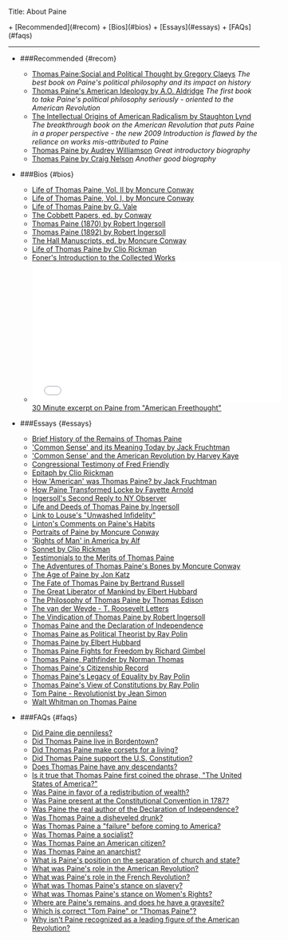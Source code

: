 Title: About Paine

<div id="jumpstrip" markdown="1">
+ [Recommended](#recom)
+ [Bios](#bios)
+ [Essays](#essays)
+ [FAQs](#faqs)
</div>

<hr style="clear:both"/>

<div class="writings" markdown="1">

+ ###Recommended {#recom}

    - [Thomas Paine:Social and Political Thought by Gregory Claeys](http://amzn.com/0044450907) *The best book on Paine's political philosophy and its impact on history*
    - [Thomas Paine's American Ideology by A.O. Aldridge](http://www.amazon.com/Thomas-Paines-American-Ideology-Aldridge/dp/0874132606/ref=sr_1_3?s=books&ie=UTF8&qid=1414245673&sr=1-3&keywords=Thomas+Paine%27s+AMerican+Ideology) *The first book to take Paine's political philosophy seriously - oriented to the American Revolution*
    - [The Intellectual Origins of American Radicalism by Staughton Lynd](http://www.amazon.com/s/ref=nb_sb_noss_1?url=search-alias%3Dstripbooks&field-keywords=Intellectual+origins+of+American+Radicalism) *The breakthrough book on the American Revolution that puts Paine in a proper perspective - the new 2009 Introduction is flawed by the reliance on works mis-attributed to Paine*
    - [Thomas Paine by Audrey Williamson](http://www.amazon.com/Thomas-Paine-Life-Work-Times/dp/0312801858/ref=sr_1_3?s=books&ie=UTF8&qid=1414246329&sr=1-3&keywords=Thomas+Paine+Audrey+Williamson) *Great introductory biography*
    - [Thomas Paine by Craig Nelson](http://www.amazon.com/Thomas-Paine-Enlightenment-Revolution-Nations/dp/0143112384/ref=sr_1_1?s=books&ie=UTF8&qid=1414246413&sr=1-1&keywords=Thomas+Paine+Craig+Nelson) *Another good biography*

+ ###Bios {#bios}

    - [Life of Thomas Paine, Vol. II by Moncure Conway](/aboutpaine/life-of-thomas-paine-vol-ii-by-moncure-conway.html)
    - [Life of Thomas Paine, Vol. I, by Moncure Conway](/aboutpaine/life-of-thomas-paine-by-moncure-conway.html)
    - [Life of Thomas Paine by G. Vale](/aboutpaine/life-of-thomas-paine-by-g-vale.html)
    - [The Cobbett Papers, ed. by Conway](/aboutpaine/the-cobbett-papers-ed-by-conway.html)
    - [Thomas Paine (1870) by Robert Ingersoll](/aboutpaine/thomas-paine-1870-by-robert-ingersoll.html)
    - [Thomas Paine (1892) by Robert Ingersoll](/aboutpaine/thomas-paine-1892-by-robert-ingersoll.html)
    - [The Hall Manuscripts, ed. by Moncure Conway](/aboutpaine/the-hall-manuscripts-ed-by-moncure-conway.html)
    - [Life of Thomas Paine by Clio Rickman](/aboutpaine/life-of-thomas-paine-by-clio-rickman.html)
    - [Foner's Introduction to the Collected Works](/aboutpaine/foner-s-introduction-to-the-collected-works.html)
    - <iframe src="//player.vimeo.com/video/72115130" width="500" height="281" frameborder="0" webkitallowfullscreen mozallowfullscreen allowfullscreen></iframe> 
      <br/><a href="http://vimeo.com/72115130">30 Minute excerpt on Paine from "American Freethought"</a>


+ ###Essays {#essays}

    - [Brief History of the Remains of Thomas Paine](/aboutpaine/brief-history-of-the-remains-of-thomas-paine.html)
    - ['Common Sense' and its Meaning Today by Jack Fruchtman](/aboutpaine/common-sense-and-its-meaning-today-by-jack-fruchtman.html)
    - ['Common Sense' and the American Revolution by Harvey Kaye](/aboutpaine/common-sense-and-the-american-revolution-by-harvey-kaye.html)
    - [Congressional Testimony of Fred Friendly](/aboutpaine/congressional-testimony-of-fred-friendly.html)
    - [Epitaph by Clio Riickman](/aboutpaine/epitaph-by-clio-riickman.html)
    - [How 'American' was Thomas Paine? by Jack Fruchtman](/aboutpaine/how-american-was-thomas-paine-by-jack-fruchtman.html)
    - [How Paine Transformed Locke by Fayette Arnold](/aboutpaine/how-paine-transformed-locke-by-fayette-arnold.html)
    - [Ingersoll's Second Reply to NY Observer](/aboutpaine/ingersoll-s-second-reply-to-ny-observer.html)
    - [Life and Deeds of Thomas Paine by Ingersoll](/aboutpaine/life-and-deeds-of-thomas-paine-by-ingersoll.html)
    - [Link to Louse's "Unwashed Infidelity"](/aboutpaine/link-to-louse-s-unwashed-infidelity.html)
    - [Linton's Comments on Paine's Habits](/aboutpaine/linton-s-commenst-on-paine-s-habits.html)
    - [Portraits of Paine by Moncure Conway](/aboutpaine/portraits-of-paine-by-moncure-conway.html)
    - ['Rights of Man' in America by Alf](/aboutpaine/rights-of-man-in-america-by-alfred-young.html)
    - [Sonnet by Clio Rickman](/aboutpaine/sonnet-by-clio-rickman.html)
    - [Testimonials to the Merits of Thomas Paine](/aboutpaine/testimonials-to-the-merits-of-thomas-paine.html)
    - [The Adventures of Thomas Paine's Bones by Moncure Conway](/aboutpaine/the-adventures-of-thomas-paine-s-bones-by-moncure-conway.html)
    - [The Age of Paine by Jon Katz](/aboutpaine/the-age-of-paine-by-jon-katz.html)
    - [The Fate of Thomas Paine by Bertrand Russell](/aboutpaine/the-fate-of-thomas-paine-by-bertrand-russell.html)
    - [The Great Liberator of Mankind by Elbert Hubbard](/aboutpaine/the-great-liberator-of-mankind-by-elbert-hubbard.html)
    - [The Philosophy of Thomas Paine by Thomas Edison](/aboutpaine/the-philosophy-of-thomas-paine-by-thomas-edison.html)
    - [The van der Weyde - T. Roosevelt Letters](/aboutpaine/the-van-der-weyde-t-roosevelt-letters.html)
    - [The Vindication of Thomas Paine by Robert Ingersoll](/aboutpaine/the-vindication-of-thomas-paine-by-robert-ingersoll.html)
    - [Thomas Paine and the Declaration of Independence](/aboutpaine/thomas-paine-and-the-declaration-of-independence.html)
    - [Thomas Paine as Political Theorist by Ray Polin](/aboutpaine/thomas-paine-as-political-theorist-by-ray-polin.html)
    - [Thomas Paine by Elbert Hubbard](/aboutpaine/thomas-paine-by-elbert-hubbard.html)
    - [Thomas Paine Fights for Freedom by Richard Gimbel](/aboutpaine/thomas-paine-fights-for-freedom-by-richard-gimbel.html)
    - [Thomas Paine, Pathfinder by Norman Thomas](/aboutpaine/thomas-paine-pathfinder-by-norman-thomas.html)
    - [Thomas Paine's Citizenship Record](/aboutpaine/thomas-paine-s-citizenship-record.html)
    - [Thomas Paine's Legacy of Equality by Ray Polin](/aboutpaine/thomas-paine-s-legacy-of-equality-by-ray-polin.html)
    - [Thomas Paine's View of Constitutions by Ray Polin](/aboutpaine/thomas-paine-s-view-of-constitutions-by-ray-polin.html)
    - [Tom Paine - Revolutionist by Jean Simon](/aboutpaine/tom-paine-revolutionist-by-jean-simon.html)
    - [Walt Whitman on Thomas Paine](/aboutpaine/walt-whitman-on-thomas-paine.html)


+ ###FAQs {#faqs}

    - [Did Paine die penniless?](/aboutpaine/did-paine-die-penniless.html)
    - [Did Thomas Paine live in Bordentown?](/aboutpaine/did-thomas-paine-live-in-bordentown.html)
    - [Did Thomas Paine make corsets for a living?](/aboutpaine/did-thomas-paine-make-corsets-for-a-living.html)
    - [Did Thomas Paine support the U.S. Constitution?](/aboutpaine/did-thomas-paine-support-the-u-s-constitution.html)
    - [Does Thomas Paine have any descendants?](/aboutpaine/does-thomas-paine-have-any-descendants.html)
    - [Is it true that Thomas Paine first coined the phrase, "The United States of America?"](/aboutpaine/is-it-true-that-thomas-paine-first-coined-the-phrase-the-united-states-of-america.html)
    - [Was Paine in favor of a redistribution of wealth?](/aboutpaine/was-paine-in-favor-of-a-redistribution-of-wealth.html)
    - [Was Paine present at the Constitutional Convention in 1787?](/aboutpaine/was-paine-present-at-the-constitutional-convention-in-1787.html)
    - [Was Paine the real author of the Declaration of Independence?](/aboutpaine/was-paine-the-real-author-of-the-declaration-of-independence.html)
    - [Was Thomas Paine a disheveled drunk?](/aboutpaine/was-thomas-paine-a-disheveled-drunk.html)
    - [Was Thomas Paine a "failure" before coming to America?](/aboutpaine/was-thomas-paine-a-failure-before-coming-to-america.html)
    - [Was Thomas Paine a socialist?](/aboutpaine/was-thomas-paine-a-socialist.html)
    - [Was Thomas Paine an American citizen?](/aboutpaine/was-thomas-paine-an-american-citizen.html)
    - [Was Thomas Paine an anarchist?](/aboutpaine/was-thomas-paine-an-anarchist.html)
    - [What is Paine's position on the separation of church and state?](/aboutpaine/what-is-paine-s-position-on-the-separation-of-church-and-state.html)
    - [What was Paine's role in the American Revolution?](/aboutpaine/what-was-paine-s-role-in-the-american-revolution.html)
    - [What was Paine's role in the French Revolution?](/aboutpaine/what-was-paine-s-role-in-the-french-revolution.html)
    - [What was Thomas Paine's stance on slavery?](/aboutpaine/what-was-thomas-paine-s-stance-on-slavery.html)
    - [What was Thomas Paine's stance on Women's Rights?](/aboutpaine/what-was-thomas-paine-s-stance-on-women-s-rights.html)
    - [Where are Paine's remains, and does he have a gravesite?](/aboutpaine/where-are-paine-s-remains-and-does-he-have-a-gravesite.html)
    - [Which is correct "Tom Paine" or "Thomas Paine"?](/aboutpaine/which-is-correct-tom-paine-or-thomas-paine.html)
    - [Why isn't Paine recognized as a leading figure of the American Revolution?](/aboutpaine/why-isn-t-paine-recognized-as-a-leading-figure-of-the-american-revolution.html)

</div>
